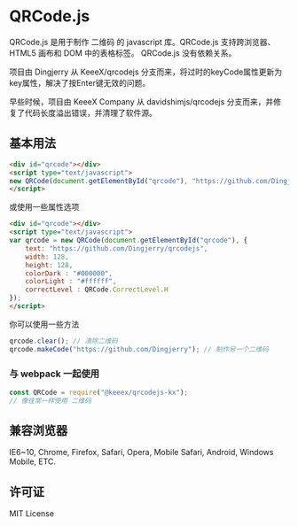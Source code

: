 # QRCode.js
QRCode.js 是用于制作 二维码 的 javascript 库。QRCode.js 支持跨浏览器、HTML5 画布和 DOM 中的表格标签。
QRCode.js 没有依赖关系。

项目由 Dingjerry 从 KeeeX/qrcodejs 分支而来，将过时的keyCode属性更新为key属性，解决了按Enter键无效的问题。

早些时候，项目由 KeeeX Company 从 davidshimjs/qrcodejs 分支而来，并修复了代码长度溢出错误，并清理了软件源。



## 基本用法
```html
<div id="qrcode"></div>
<script type="text/javascript">
new QRCode(document.getElementById("qrcode"), "https://github.com/Dingjerry/qrcodejs");
</script>
```

或使用一些属性选项

```html
<div id="qrcode"></div>
<script type="text/javascript">
var qrcode = new QRCode(document.getElementById("qrcode"), {
	text: "https://github.com/Dingjerry/qrcodejs",
	width: 128,
	height: 128,
	colorDark : "#000000",
	colorLight : "#ffffff",
	correctLevel : QRCode.CorrectLevel.H
});
</script>
```

你可以使用一些方法

```javascript
qrcode.clear(); // 清除二维码
qrcode.makeCode("https://github.com/Dingjerry"); // 制作另一个二维码
```

### 与 webpack 一起使用

```javascript
const QRCode = require("@keeex/qrcodejs-kx");
// 像往常一样使用 二维码
```

## 兼容浏览器
IE6~10, Chrome, Firefox, Safari, Opera, Mobile Safari, Android, Windows Mobile, ETC.

## 许可证
MIT License

